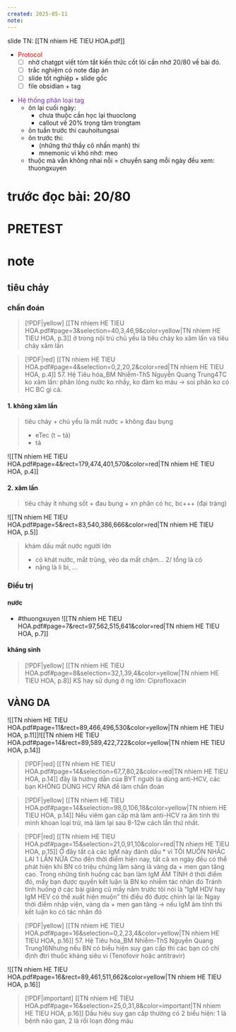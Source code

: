 ```yaml
---
created: 2025-05-11
note:
---
```

slide TN: [[TN nhiem HE TIEU HOA.pdf]]

* <font color="#ff0000">Protocol</font>
	- [ ] nhờ chatgpt viết tóm tắt kiến thức cốt lõi cần nhớ 20/80 về bài đó.
	- [ ] trắc nghiệm có note đáp án
	- [ ] slide tốt nghiệp + slide gốc
	- [ ] file obsidian + tag
- <font color="#7030a0">Hệ thống phân loại tag</font>
	- ôn lại cuối ngày:
		- chưa thuộc cần học lại thuoclong
		- callout về 20% trọng tâm trongtam
	- ôn tuần trước thi cauhoitungsai
	- ôn trước thi: 
		- (những thứ thầy cô nhấn mạnh) thi
		- mnemonic vì khó nhớ: meo
	- thuộc mà vẫn không nhai nỗi = chuyển sang mỗi ngày đều xem: thuongxuyen
# trước đọc bài: 20/80

# PRETEST

# note
## tiêu chảy
### chẩn đoán

> [!PDF|yellow] [[TN nhiem HE TIEU HOA.pdf#page=3&selection=40,3,46,9&color=yellow|TN nhiem HE TIEU HOA, p.3]]
>  ở trong nội trú chủ yếu là tiêu chảy ko xâm lấn và tiêu chảy xâm lấn

> [!PDF|red] [[TN nhiem HE TIEU HOA.pdf#page=4&selection=0,2,20,2&color=red|TN nhiem HE TIEU HOA, p.4]]
> 57. Hệ Tiêu hóa_BM Nhiễm-ThS Nguyễn Quang Trung4TC ko xâm lấn: phân lỏng nước ko nhầy, ko đàm ko máu → soi phân ko có HC BC gì cả.

#### 1. không xâm lấn
> tiêu chảy + chủ yếu là mất nước + không đau bụng
> - eTec (t ~ tả)
> - tả

![[TN nhiem HE TIEU HOA.pdf#page=4&rect=179,474,401,570&color=red|TN nhiem HE TIEU HOA, p.4]]
#### 2. xâm lấn
> tiêu chảy ít nhưng sốt + đau bụng + xn phân có hc, bc+++ (đại tràng)

![[TN nhiem HE TIEU HOA.pdf#page=5&rect=83,540,386,666&color=red|TN nhiem HE TIEU HOA, p.5]]

> khám dấu mất nước người lớn
> - có khát nước, mắt trũng, véo da mất chậm... 2/ tổng là có
> - nặng là li bì, ...
### Điều trị
#### nước
* #thuongxuyen 
  ![[TN nhiem HE TIEU HOA.pdf#page=7&rect=97,562,515,641&color=red|TN nhiem HE TIEU HOA, p.7]]
#### kháng sinh
> [!PDF|yellow] [[TN nhiem HE TIEU HOA.pdf#page=8&selection=32,1,39,4&color=yellow|TN nhiem HE TIEU HOA, p.8]]
>  KS hay sử dụng ở ng lớn: Ciprofloxacin

## VÀNG DA
![[TN nhiem HE TIEU HOA.pdf#page=11&rect=89,466,496,530&color=yellow|TN nhiem HE TIEU HOA, p.11]]![[TN nhiem HE TIEU HOA.pdf#page=14&rect=89,589,422,722&color=yellow|TN nhiem HE TIEU HOA, p.14]]


> [!PDF|red] [[TN nhiem HE TIEU HOA.pdf#page=14&selection=67,7,80,2&color=red|TN nhiem HE TIEU HOA, p.14]]
> đây là hướng dẫn của BYT người ta dùng anti-HCV, các bạn KHÔNG DÙNG HCV RNA để làm chẩn đoán


> [!PDF|yellow] [[TN nhiem HE TIEU HOA.pdf#page=14&selection=98,0,106,18&color=yellow|TN nhiem HE TIEU HOA, p.14]]
> Nếu viêm gan cấp mà làm anti-HCV ra âm tính thì mình khoan loại trừ, mà làm lại sau 812w cách lần thứ nhất. 


> [!PDF|red] [[TN nhiem HE TIEU HOA.pdf#page=15&selection=21,0,91,10&color=red|TN nhiem HE TIEU HOA, p.15]]
> Ở đây tất cả các IgM này đánh dấu * vì TÔI MUỐN NHẮC LẠI 1 LẦN NỮA Cho đến thời điểm hiện nay, tất cả xn ngày đều có thể phát hiện khi BN có triệu chứng lâm sàng là vàng da + men gan tăng cao. Trong những tình huống các bạn làm IgM ÂM TÍNH ở thời điểm đó, mấy bạn được quyền kết luận là BN ko nhiễm tác nhân đó Tránh tình huống ở các bài giảng cũ mấy năm trước tôi nói là “IgM HDV hay IgM HEV có thể xuất hiện muộnˮ thì điều đó được chỉnh lại là: Ngay thời điểm nhập viện, vàng da + men gan tăng → nếu IgM âm tính thì kết luận ko có tác nhân đó


> [!PDF|yellow] [[TN nhiem HE TIEU HOA.pdf#page=16&selection=0,2,23,4&color=yellow|TN nhiem HE TIEU HOA, p.16]]
> 57. Hệ Tiêu hóa_BM Nhiễm-ThS Nguyễn Quang Trung16Nhưng nếu BN có biểu hiện suy gan cấp thì các bạn có chỉ định đtri thuốc kháng siêu vi Tenofovir hoặc antitravir)

![[TN nhiem HE TIEU HOA.pdf#page=16&rect=89,461,511,662&color=yellow|TN nhiem HE TIEU HOA, p.16]]
> [!PDF|important] [[TN nhiem HE TIEU HOA.pdf#page=16&selection=25,0,31,8&color=important|TN nhiem HE TIEU HOA, p.16]]
> Dấu hiệu suy gan cấp thường có 2 biểu hiện: 1 là bệnh não gan, 2 là rối loạn đông máu


